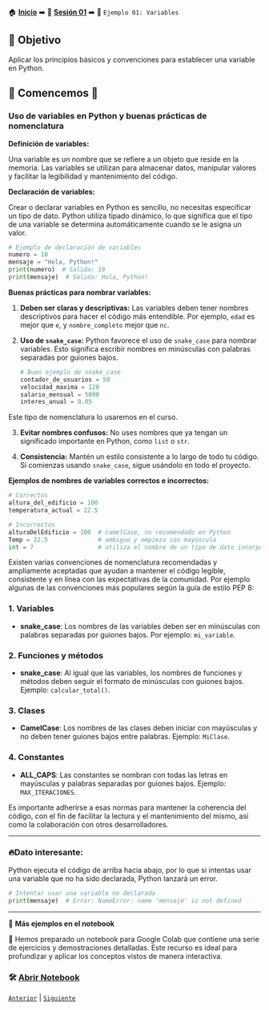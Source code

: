 🏠 [**Inicio**](../../Readme.md) ➡️ 📖 [**Sesión 01**](../Readie.md) ➡️ 📝 `Ejemplo 01: Variables`

## 🎯 Objetivo

Aplicar los principios básicos y convenciones para establecer una variable en Python.

## 📂 Comencemos 🚀

### Uso de variables en Python y buenas prácticas de nomenclatura

**Definición de variables:**

Una variable es un nombre que se refiere a un objeto que reside en la memoria. Las variables se utilizan para almacenar datos, manipular valores y facilitar la legibilidad y mantenimiento del código.

**Declaración de variables:**

Crear o declarar variables en Python es sencillo, no necesitas especificar un tipo de dato. Python utiliza tipado dinámico, lo que significa que el tipo de una variable se determina automáticamente cuando se le asigna un valor.

```python
# Ejemplo de declaración de variables
numero = 10
mensaje = "Hola, Python!"
print(numero)  # Salida: 10
print(mensaje)  # Salida: Hola, Python!
```

**Buenas prácticas para nombrar variables:**

1. **Deben ser claras y descriptivas:**
   Las variables deben tener nombres descriptivos para hacer el código más entendible. Por ejemplo, `edad` es mejor que `e`, y `nombre_completo` mejor que `nc`.

2. **Uso de `snake_case`:**
   Python favorece el uso de `snake_case` para nombrar variables. Esto significa escribir nombres en minúsculas con palabras separadas por guiones bajos.
   
   ```python
   # Buen ejemplo de snake_case
   contador_de_usuarios = 50
   velocidad_maxima = 120
   salario_mensual = 5000
   interes_anual = 0.05
   ```
Este tipo de nomenclatura lo usaremos en el curso.

3. **Evitar nombres confusos:**
   No uses nombres que ya tengan un significado importante en Python, como `list` o `str`.

4. **Consistencia:**
   Mantén un estilo consistente a lo largo de todo tu código. Si comienzas usando `snake_case`, sigue usándolo en todo el proyecto.

**Ejemplos de nombres de variables correctos e incorrectos:**

```python
# Correctos
altura_del_edificio = 100
temperatura_actual = 22.5

# Incorrectos
alturaDelEdificio = 100  # camelCase, no recomendado en Python
Temp = 22.5              # ambiguo y empieza con mayúscula
int = 7                  # utiliza el nombre de un tipo de dato incorporado
```

Existen varias convenciones de nomenclatura recomendadas y ampliamente aceptadas que ayudan a mantener el código legible, consistente y en línea con las expectativas de la comunidad. Por ejemplo algunas de las convenciones más populares según la guía de estilo PEP 8:

### 1. **Variables**
   - **snake_case**: Los nombres de las variables deben ser en minúsculas con palabras separadas por guiones bajos. Por ejemplo: `mi_variable`.

### 2. **Funciones y métodos**
   - **snake_case**: Al igual que las variables, los nombres de funciones y métodos deben seguir el formato de minúsculas con guiones bajos. Ejemplo: `calcular_total()`.

### 3. **Clases**
   - **CamelCase**: Los nombres de las clases deben iniciar con mayúsculas y no deben tener guiones bajos entre palabras. Ejemplo: `MiClase`.

### 4. **Constantes**
   - **ALL_CAPS**: Las constantes se nombran con todas las letras en mayúsculas y palabras separadas por guiones bajos. Ejemplo: `MAX_ITERACIONES`.


Es importante adherirse a esas normas para mantener la coherencia del código, con el fin de facilitar la lectura y el mantenimiento del mismo, asi como la colaboración con otros desarrolladores.

---

### 🔥Dato interesante:

Python ejecuta el código de arriba hacia abajo, por lo que si intentas usar una variable que no ha sido declarada, Python lanzará un error.

```python
# Intentar usar una variable no declarada
print(mensaje)  # Error: NameError: name 'mensaje' is not defined
```

---


📘 **Más ejemplos en el notebook**

🚀 Hemos preparado un notebook para Google Colab que contiene una serie de ejercicios y demostraciones detalladas. Este recurso es ideal para profundizar y aplicar los conceptos vistos de manera interactiva.


### 🛠️ [Abrir Notebook](Ejemplo_01_Variables.ipynb)


[`Anterior`](../Readme.md) | [`Siguiente`](../Ejemplo-02/Readme.md)